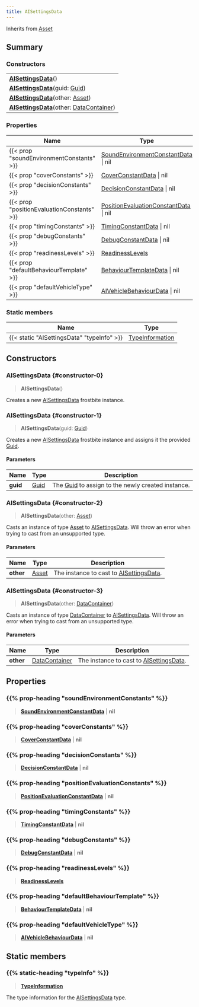 ```yaml
---
title: AISettingsData
---
```


Inherits from [Asset](/vext/ref/fb/asset)

## Summary

### Constructors

|  |
| --- |
| **[AISettingsData](#constructor-0)**() |
| **[AISettingsData](#constructor-1)**(guid: [Guid](/vext/ref/shared/type/guid)) |
| **[AISettingsData](#constructor-2)**(other: [Asset](/vext/ref/fb/asset)) |
| **[AISettingsData](#constructor-3)**(other: [DataContainer](/vext/ref/shared/type/datacontainer)) |

### Properties

| Name | Type |
| ---- | ---- |
| {{< prop "soundEnvironmentConstants" >}} | [SoundEnvironmentConstantData](/vext/ref/fb/soundenvironmentconstantdata) \| nil |
| {{< prop "coverConstants" >}} | [CoverConstantData](/vext/ref/fb/coverconstantdata) \| nil |
| {{< prop "decisionConstants" >}} | [DecisionConstantData](/vext/ref/fb/decisionconstantdata) \| nil |
| {{< prop "positionEvaluationConstants" >}} | [PositionEvaluationConstantData](/vext/ref/fb/positionevaluationconstantdata) \| nil |
| {{< prop "timingConstants" >}} | [TimingConstantData](/vext/ref/fb/timingconstantdata) \| nil |
| {{< prop "debugConstants" >}} | [DebugConstantData](/vext/ref/fb/debugconstantdata) \| nil |
| {{< prop "readinessLevels" >}} | [ReadinessLevels](/vext/ref/fb/readinesslevels) |
| {{< prop "defaultBehaviourTemplate" >}} | [BehaviourTemplateData](/vext/ref/fb/behaviourtemplatedata) \| nil |
| {{< prop "defaultVehicleType" >}} | [AIVehicleBehaviourData](/vext/ref/fb/aivehiclebehaviourdata) \| nil |

### Static members

| Name | Type |
| ---- | ---- |
| {{< static "AISettingsData" "typeInfo" >}} | [TypeInformation](/vext/ref/shared/type/typeinformation) |

## Constructors

### AISettingsData {#constructor-0}

> **AISettingsData**()

Creates a new [AISettingsData](/vext/ref/fb/aisettingsdata) frostbite instance.

### AISettingsData {#constructor-1}

> **AISettingsData**(guid: [Guid](/vext/ref/shared/type/guid))

Creates a new [AISettingsData](/vext/ref/fb/aisettingsdata) frostbite instance and assigns it the provided [Guid](/vext/ref/shared/type/guid).

#### Parameters

| Name | Type | Description |
| ---- | ---- | ----------- |
| **guid** | [Guid](/vext/ref/shared/type/guid) | The [Guid](/vext/ref/shared/type/guid) to assign to the newly created instance. |

### AISettingsData {#constructor-2}

> **AISettingsData**(other: [Asset](/vext/ref/fb/asset))

Casts an instance of type [Asset](/vext/ref/fb/asset) to [AISettingsData](/vext/ref/fb/aisettingsdata). Will throw an error when trying to cast from an unsupported type.

#### Parameters

| Name | Type | Description |
| ---- | ---- | ----------- |
| **other** | [Asset](/vext/ref/fb/asset) | The instance to cast to [AISettingsData](/vext/ref/fb/aisettingsdata). |

### AISettingsData {#constructor-3}

> **AISettingsData**(other: [DataContainer](/vext/ref/shared/type/datacontainer))

Casts an instance of type [DataContainer](/vext/ref/shared/type/datacontainer) to [AISettingsData](/vext/ref/fb/aisettingsdata). Will throw an error when trying to cast from an unsupported type.

#### Parameters

| Name | Type | Description |
| ---- | ---- | ----------- |
| **other** | [DataContainer](/vext/ref/shared/type/datacontainer) | The instance to cast to [AISettingsData](/vext/ref/fb/aisettingsdata). |

## Properties

### {{% prop-heading "soundEnvironmentConstants" %}}

> **[SoundEnvironmentConstantData](/vext/ref/fb/soundenvironmentconstantdata)** \| **nil**

### {{% prop-heading "coverConstants" %}}

> **[CoverConstantData](/vext/ref/fb/coverconstantdata)** \| **nil**

### {{% prop-heading "decisionConstants" %}}

> **[DecisionConstantData](/vext/ref/fb/decisionconstantdata)** \| **nil**

### {{% prop-heading "positionEvaluationConstants" %}}

> **[PositionEvaluationConstantData](/vext/ref/fb/positionevaluationconstantdata)** \| **nil**

### {{% prop-heading "timingConstants" %}}

> **[TimingConstantData](/vext/ref/fb/timingconstantdata)** \| **nil**

### {{% prop-heading "debugConstants" %}}

> **[DebugConstantData](/vext/ref/fb/debugconstantdata)** \| **nil**

### {{% prop-heading "readinessLevels" %}}

> **[ReadinessLevels](/vext/ref/fb/readinesslevels)**

### {{% prop-heading "defaultBehaviourTemplate" %}}

> **[BehaviourTemplateData](/vext/ref/fb/behaviourtemplatedata)** \| **nil**

### {{% prop-heading "defaultVehicleType" %}}

> **[AIVehicleBehaviourData](/vext/ref/fb/aivehiclebehaviourdata)** \| **nil**

## Static members

### {{% static-heading "typeInfo" %}}

> **[TypeInformation](/vext/ref/shared/type/typeinformation)**

The type information for the [AISettingsData](/vext/ref/fb/aisettingsdata) type.

